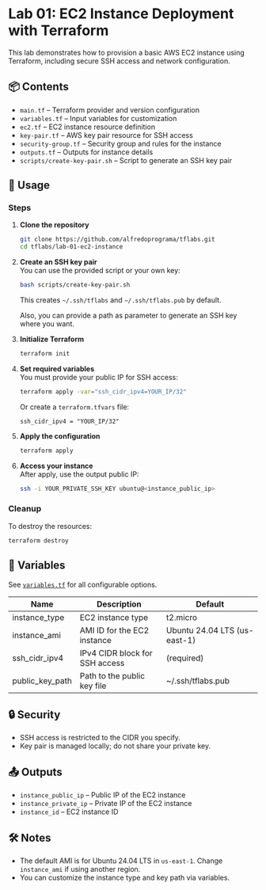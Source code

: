 # Lab 01: EC2 Instance Deployment with Terraform

This lab demonstrates how to provision a basic AWS EC2 instance using Terraform, including secure SSH access and network configuration.

## 📦 Contents

- `main.tf` – Terraform provider and version configuration
- `variables.tf` – Input variables for customization
- `ec2.tf` – EC2 instance resource definition
- `key-pair.tf` – AWS key pair resource for SSH access
- `security-group.tf` – Security group and rules for the instance
- `outputs.tf` – Outputs for instance details
- `scripts/create-key-pair.sh` – Script to generate an SSH key pair

## 🚀 Usage

### Steps

1. **Clone the repository**  
   ```sh
   git clone https://github.com/alfredoprograma/tflabs.git
   cd tflabs/lab-01-ec2-instance
   ```

2. **Create an SSH key pair**  
   You can use the provided script or your own key:
   ```sh
   bash scripts/create-key-pair.sh
   ```
   This creates `~/.ssh/tflabs` and `~/.ssh/tflabs.pub` by default.

   Also, you can provide a path as parameter to generate an SSH key where you want.

3. **Initialize Terraform**  
   ```sh
   terraform init
   ```

4. **Set required variables**  
   You must provide your public IP for SSH access:
   ```sh
   terraform apply -var="ssh_cidr_ipv4=YOUR_IP/32"
   ```
   Or create a `terraform.tfvars` file:
   ```
   ssh_cidr_ipv4 = "YOUR_IP/32"
   ```

5. **Apply the configuration**  
   ```sh
   terraform apply
   ```

6. **Access your instance**  
   After apply, use the output public IP:
   ```sh
   ssh -i YOUR_PRIVATE_SSH_KEY ubuntu@<instance_public_ip>
   ```

### Cleanup

To destroy the resources:
```sh
terraform destroy
```

## 📝 Variables

See [`variables.tf`](variables.tf) for all configurable options.

| Name             | Description                        | Default                |
|------------------|------------------------------------|------------------------|
| instance_type    | EC2 instance type                  | t2.micro               |
| instance_ami     | AMI ID for the EC2 instance        | Ubuntu 24.04 LTS (us-east-1) |
| ssh_cidr_ipv4    | IPv4 CIDR block for SSH access     | (required)             |
| public_key_path  | Path to the public key file        | ~/.ssh/tflabs.pub      |

## 🔒 Security

- SSH access is restricted to the CIDR you specify.
- Key pair is managed locally; do not share your private key.

## 📤 Outputs

- `instance_public_ip` – Public IP of the EC2 instance
- `instance_private_ip` – Private IP of the EC2 instance
- `instance_id` – EC2 instance ID

## 🛠️ Notes

- The default AMI is for Ubuntu 24.04 LTS in `us-east-1`. Change `instance_ami` if using another region.
- You can customize the instance type and key path via variables.